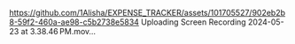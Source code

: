 
https://github.com/1Alisha/EXPENSE_TRACKER/assets/101705527/902eb2b8-59f2-460a-ae98-c5b2738e5834
Uploading Screen Recording 2024-05-23 at 3.38.46 PM.mov…

